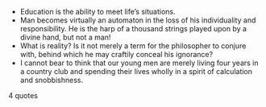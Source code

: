  - Education is the ability to meet life’s situations.
 - Man becomes virtually an automaton in the loss of his individuality and responsibility. He is the harp of a thousand strings played upon by a divine hand, but not a man!
 - What is reality? Is it not merely a term for the philosopher to conjure with, behind which he may craftily conceal his ignorance?
 - I cannot bear to think that our young men are merely living four years in a country club and spending their lives wholly in a spirit of calculation and snobbishness.

4 quotes